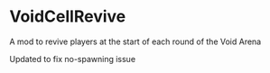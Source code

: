 # VoidCellRevive
 A mod to revive players at the start of each round of the Void Arena

Updated to fix no-spawning issue